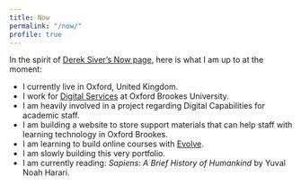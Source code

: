 ```yaml
---
title: Now
permalink: "/now/"
profile: true
---
```


In the spirit of [Derek Siver’s Now page](https://nownownow.com/about/), here is what I am up to at the moment:

* I currently live in Oxford, United Kingdom.
* I work for [Digital Services](https://www.brookes.ac.uk/learning-resources/digital-services-and-learning-technology/) at Oxford Brookes University.
* I am heavily involved in a project regarding Digital Capabilities for academic staff.
* I am building a website to store support materials that can help staff with learning technology in Oxford Brookes.
* I am learning to build online courses with [Evolve](http://evolveauthoring.com/).
* I am slowly building this very portfolio.
* I am currently reading: *Sapiens: A Brief History of Humankind* by Yuval Noah Harari.
